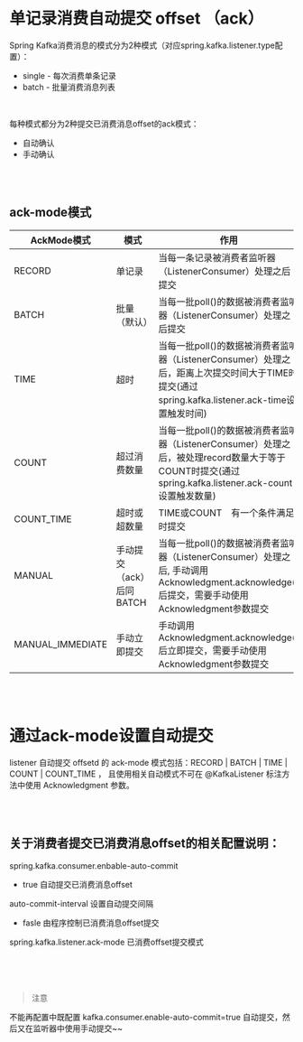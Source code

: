# 单记录消费自动提交 offset （ack）


Spring Kafka消费消息的模式分为2种模式（对应spring.kafka.listener.type配置）：

* single - 每次消费单条记录
* batch - 批量消费消息列表


<br>

每种模式都分为2种提交已消费消息offset的ack模式：

* 自动确认
* 手动确认


<br>
<br>



## ack-mode模式

| AckMode模式        | 模式               | 作用                                                                                                          | 
|-------------------|--------------------|-------------------------------------------------------------------------------------------------------------|
| RECORD           | 单记录              | 当每一条记录被消费者监听器（ListenerConsumer）处理之后提交                                                                       |
| BATCH            | 批量（默认）           | 当每一批poll()的数据被消费者监听器（ListenerConsumer）处理之后提交                                                                |
| TIME             | 超时               | 当每一批poll()的数据被消费者监听器（ListenerConsumer）处理之后，距离上次提交时间大于TIME时提交(通过spring.kafka.listener.ack-time设置触发时间)        |
| COUNT            | 超过消费数量           | 当每一批poll()的数据被消费者监听器（ListenerConsumer）处理之后，被处理record数量大于等于COUNT时提交(通过spring.kafka.listener.ack-count设置触发数量) |
| COUNT_TIME       | 超时或超数量           | TIME或COUNT　有一个条件满足时提交                                                                                       |
| MANUAL           | 手动提交（ack）后同BATCH | 当每一批poll()的数据被消费者监听器（ListenerConsumer）处理之后, 手动调用Acknowledgment.acknowledge()后提交，需要手动使用 Acknowledgment参数提交   |
| MANUAL_IMMEDIATE | 手动立即提交           | 手动调用Acknowledgment.acknowledge()后立即提交，需要手动使用 Acknowledgment参数提交                                             |



<br>
<br>



# 通过ack-mode设置自动提交


listener 自动提交 offsetd 的 ack-mode 模式包括：RECORD | BATCH | TIME | COUNT | COUNT_TIME ， 且使用相关自动模式不可在 @KafkaListener 标注方法中使用 Acknowledgment 参数。


<br>
<br>


## 关于消费者提交已消费消息offset的相关配置说明：

spring.kafka.consumer.enbable-auto-commit

- true 自动提交已消费消息offset

auto-commit-interval 设置自动提交间隔

- fasle 由程序控制已消费消息offset提交

spring.kafka.listener.ack-mode 已消费offset提交模式




<br>
<br>
<br>


> 注意

不能再配置中既配置 kafka.consumer.enable-auto-commit=true 自动提交，然后又在监听器中使用手动提交~~





